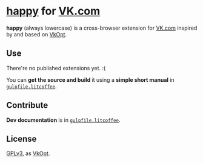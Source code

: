 # [happy](https://github.com/deltaidea/happy) for [VK.com](http://vk.com)

**happy** (always lowercase) is a cross-browser extension for
[VK.com](http://vk.com) inspired by and based on [VkOpt](http://vkopt.net).

## Use
There're no published extensions yet. :(

You can **get the source and build** it using a **simple short manual** in
[`gulpfile.litcoffee`](gulpfile.litcoffee).

## Contribute
**Dev documentation** is in [`gulpfile.litcoffee`](gulpfile.litcoffee).

## License
[GPLv3](http://choosealicense.com/licenses/gpl-v3/), as
[VkOpt](https://code.google.com/p/vkopt/).

